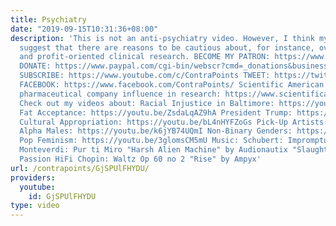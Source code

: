 ```yaml
---
title: Psychiatry
date: "2019-09-15T10:31:36+08:00"
description: 'This is not an anti-psychiatry video. However, I think my experiences
  suggest that there are reasons to be cautious about, for instance, over-diagnosis,
  and profit-oriented clinical research. BECOME MY PATRON: https://www.patreon.com/contrapoints
  DONATE: https://www.paypal.com/cgi-bin/webscr?cmd=_donations&business=QAXL4AUZAQY7C&lc=US&item_name=ContraPoints&currency_code=USD&bn=PP%2dDonationsBF%3abtn_donateCC_LG%2egif%3aNonHosted
  SUBSCRIBE: https://www.youtube.com/c/ContraPoints TWEET: https://twitter.com/ContraPoints
  FACEBOOK: https://www.facebook.com/ContraPoints/ Scientific American article about
  pharmaceutical company influence in research: https://www.scientificamerican.com/article/many-antidepressant-studies-found-tainted-by-pharma-company-influence/
  Check out my videos about: Racial Injustice in Baltimore: https://youtu.be/8r6GBo_7UNc
  Fat Acceptance: https://youtu.be/ZsdaLqAZ9hA President Trump: https://youtu.be/wV8tFZZGhL8
  Cultural Appropriation: https://youtu.be/bL4nHYFZoGs Pick-Up Artists: https://youtu.be/bTomsgnRZFk
  Alpha Males: https://youtu.be/k6jYB74UQmI Non-Binary Genders: https://youtu.be/36egVNVBqZU
  Pop Feminism: https://youtu.be/3glomsCM5mU Music: Schubert: Impromptu Op 90 no 4
  Monteverdi: Pur ti Miro "Harsh Alien Machine" by Audionautix "Slaughter" by The
  Passion HiFi Chopin: Waltz Op 60 no 2 "Rise" by Ampyx'
url: /contrapoints/GjSPUlFHYDU/
providers:
  youtube:
    id: GjSPUlFHYDU
type: video
---
```

